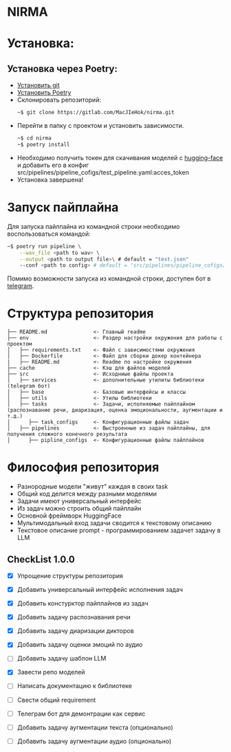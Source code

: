 # NIRMA

# Установка:

## Установка через Poetry:
* [Установить git](https://git-scm.com/book/ru/v2/%D0%92%D0%B2%D0%B5%D0%B4%D0%B5%D0%BD%D0%B8%D0%B5-%D0%A3%D1%81%D1%82%D0%B0%D0%BD%D0%BE%D0%B2%D0%BA%D0%B0-Git) 
* [Установить Poetry](https://python-poetry.org/docs/)
* Склонировать репозиторий:
    ~~~bash
    ~$ git clone https://gitlab.com/MacJIeHok/nirma.git
    ~~~
* Перейти в папку с проектом и установить зависимости. 
    ~~~bash
    ~$ cd nirma
    ~$ poetry install
    ~~~
* Необходимо получить токен для скачивания моделей с [hugging-face](https://huggingface.co/settings/tokens) и добавить его в конфиг src/pipelines/pipeline_cofigs/test_pipeline.yaml:acces_token
* Установка завершена!

# Запуск пайплайна

Для запуска пайлпайна из командной строки необходимо воспользоваться командой:
~~~bash
~$ poetry run pipeline \
    --wav_file <path to wav> \
    --output <path to output file>\ # default = "test.json"
    --conf <path to config> # default = "src/pipelines/pipeline_cofigs/test_pipeline.yaml"
~~~

Помимо возможности запуска из командной строки, доступен бот в [telegram](https://t.me/testing_digital_bot).
# Структура репозитория

```
├── README.md               <- Главный readme
├── env                     <- Раздер настройки окружения для работы с проектом
│   ├── requirements.txt    <- Файл с зависимостями окружения
│   ├── Dockerfile          <- Файл для сборки докер контейнера
|   ├── README.md           <- Readme по настройке окружения
├── cache                   <- Кэш для файлов моделей
├── src                     <- Исходниые файлы проекта
│   ├── services            <- дополнительные утилиты библиотеки (telegram бот)
│   ├── base                <- Базовые интерфейсы и классы
│   ├── utils               <- Утилы библиотеки
│   ├── tasks               <- Задачи, исполняемые пайплайном (распознавание речи, диаризация, оценка эмоциональности, аугментации и т.д.)
│      ├── task_configs     <- Конфигурационные файлы задач
│   ├── pipelines           <- Выстроенные из задач пайплайны, для получения сложного конечного результата
│      ├── pipline_configs  <- Конфигурационные файлы пайлпайнов
```
# Философия репозитория
- Разнородные модели "живут" каждая в своих task
- Общий код делится между разными моделями
- Задачи имеют универсальный интерфейс
- Из задач можно строить общий пайплайн
- Основной фреймворк HuggingFace
- Мультимодальный вход задачи сводится к текстовому описанию
- Текстовое описание prompt - программированием задачет задачу в LLM


## CheckList 1.0.0
- [x] Упрощение структуры репозитория
- [x] Добавить универсальный интерфейс исполнения задач
- [x] Добавить констурктор пайплайнов из задач
- [x] Добавить задачу распознавания речи
- [x] Добавить задачу диаризации дикторов
- [x] Добавить задачу оценки эмоций по аудио
- [ ] Добавить задачу шаблон LLM
- [x] Завести репо моделей
- [ ] Написать документацию к библиотеке
- [ ] Свести общий requirement
- [ ] Телеграм бот для демонтрации как сервис
- [ ] Добавить задачу аугментации текста (опционально)
- [ ] Добавить задачу аугментации аудио (опционально)




